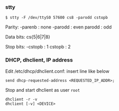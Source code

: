 ### stty

    $ stty -F /dev/ttyS0 57600 cs8 -parodd cstopb
    
Parity:
-parenb : none
-parodd : even
parodd  : odd

Data bits: cs{5|6|7|8}

Stop bits:
-cstopb : 1
cstopb  : 2
   
### DHCP, dhclient, IP address

Edit /etc/dhcp/dhclient.conf: insert line like below

    send dhcp-requested-address <REQUESTED_IP_ADDR>;
    
Stop and start dhclient as user `root`

    dhclient -r -v
    dhclient [-v] <DEVICE>
